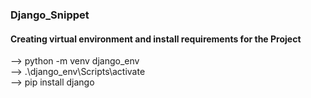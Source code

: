 ### Django_Snippet

#### Creating virtual environment and install requirements for the Project

--> python -m venv django_env   
--> .\django_env\Scripts\activate   
--> pip install django    
